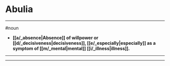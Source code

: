 # Abulia
---
#noun
- **[[a/_absence|Absence]] of willpower or [[d/_decisiveness|decisiveness]], [[e/_especially|especially]] as a symptom of [[m/_mental|mental]] [[i/_illness|illness]].**
---
---

